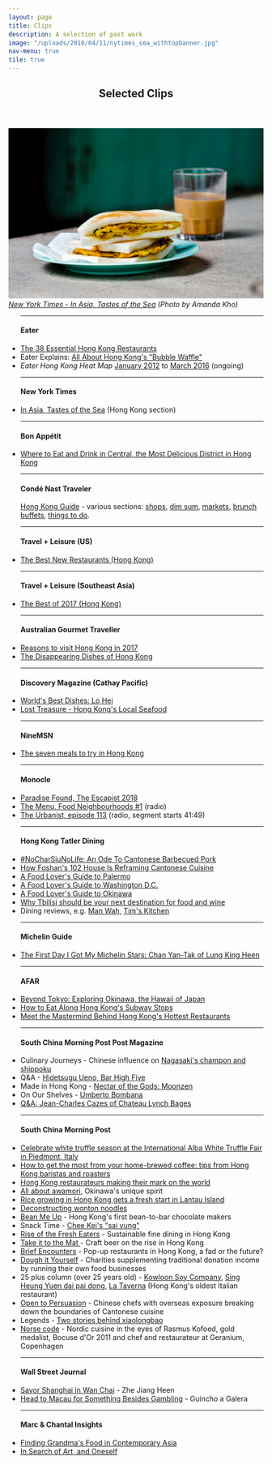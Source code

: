 ```yaml
---
layout: page
title: Clips
description: A selection of past work
image: "/uploads/2018/04/11/nytimes_sea_withtopbanner.jpg"
nav-menu: true
tile: true
---
```

<!-- Main --> <div id="main">

<!-- One --> <section id="one"> <div class="inner"> <header class="major"> <h2>Selected Clips</h2> </header> <p><span class="image fit"><img src="assets/images/pic13.png" alt="" /><i><a href="http://www.nytimes.com/interactive/2015/02/18/travel/In-Asia-Tastes-of-the-Sea.html?ref=travel" target="_blank">New York Times - In Asia, Tastes of the Sea</a> (Photo by Amanda Kho)</i></span> <div class="row"> <div class="4u 12u$(medium)"> <ul class="alt">
<hr /><h4>Eater</h4>
<li><a href="http://www.eater.com/maps/best-hong-kong-restaurants" target="_blank">The 38 Essential Hong Kong Restaurants</a></li> <li>Eater Explains: <a href="https://www.eater.com/2017/7/7/15928320/hong-kong-bubble-waffle-egglet-gai-daan-zai-ice-cream" target="_blank">All About Hong Kong's "Bubble Waffle"</a></li> <li><i>Eater Hong Kong Heat Map</i> <a href="http://eater.com/archives/2012/01/09/the-eater-hong-kong-heat-map-where-to-eat-right-now.php" target="_blank">January 2012</a> to <a href="http://www.eater.com/maps/best-new-restaurants-hong-kong" target="_blank">March 2016</a> (ongoing)</li>
<hr /><h4>New York Times</h4> <li><a href="http://www.nytimes.com/interactive/2015/02/18/travel/In-Asia-Tastes-of-the-Sea.html?ref=travel" target="_blank">In Asia, Tastes of the Sea</a> (Hong Kong section)</li>
<hr /><h4>Bon Appétit</h4> <li><a href="https://www.bonappetit.com/gallery/central-hong-kong" target="_blank">Where to Eat and Drink in Central, the Most Delicious District in Hong Kong</a></li>  
<hr /><h4>Condé Nast Traveler</h4> <a href="https://www.cntraveler.com/destinations/hong-kong" target="_blank">Hong Kong Guide</a> - various sections: <a href="https://www.cntraveler.com/gallery/best-shops-in-hong-kong" target="_blank">shops</a>, <a href="https://www.cntraveler.com/gallery/best-dim-sum-in-hong-kong" target="_blank">dim sum</a>, <a href="https://www.cntraveler.com/gallery/best-markets-in-hong-kong" target="_blank">markets</a>, <a href="https://www.cntraveler.com/gallery/best-hotel-brunch-buffets-in-hong-kong" target="_blank">brunch buffets</a>, <a href="https://www.cntraveler.com/gallery/best-things-to-do-in-hong-kong" target="_blank">things to do</a>.  
<hr /><h4>Travel + Leisure (US)</h4> <li><a href="http://www.travelandleisure.com/slideshows/tls-best-new-restaurants-2015-edition/7" target="_blank">The Best New Restaurants (Hong Kong)</a></li>
<hr /><h4>Travel + Leisure (Southeast Asia)</h4> <li><a href="https://issuu.com/travelandleisure/docs/t_l_december_zinio_lr_b0eaf4caaabc87/78" target="_blank">The Best of 2017 (Hong Kong)</a></li>
<hr /><h4>Australian Gourmet Traveller</h4>
<li><a href="https://www.gourmettraveller.com.au/travel/destinations/reasons-to-visit-hong-kong-in-2017-5715" target="_blank">Reasons to visit Hong Kong in 2017</a></li>
<li><a href="http://www.gourmettraveller.com.au/the-disappearing-dishes-of-hong-kong.htm" target="_blank">The Disappearing Dishes of Hong Kong</a></li> 
<hr /><h4>Discovery Magazine (Cathay Pacific)</h4>
<li><a href="http://discovery.cathaypacific.com/worlds-best-dishes-lo-hei/" target="_blank">World's Best Dishes: Lo Hei</a></li>
<li><a href="http://discovery.cathaypacific.com/hong-kongish-lost-treasures/" target="_blank">Lost Treasure - Hong Kong's Local Seafood</a></li> 
<hr /><h4>NineMSN</h4>
<li><a href="http://elsewhere.nine.com.au/2016/04/01/14/31/hong-kong-seven-meals" target="_blank">The seven meals to try in Hong Kong</a></li></ul></div> 
<div class="4u 12u$(medium)"> <ul class="alt">
<hr /><h4>Monocle</h4> <li><a href="https://monocle.com/magazine/the-escapist/2018/paradise-found/" target="_blank">Paradise Found, The Escapist 2018</a></li> <li><a href="https://monocle.com/radio/shows/the-menu/food-neighbourhoods-1/" target="_blank">The Menu, Food Neighbourhoods #1</a> (radio)</li> <li><a href="http://monocle.com/radio/shows/the-urbanist/113/" target="_blank">The Urbanist, episode 113</a> (radio, segment starts 41:49)</li>  
<hr /><h4>Hong Kong Tatler Dining</h4> <li><a href="https://hk.asiatatler.com/dining/an-ode-to-cantonese-barbecued-pork" target="_blank">#NoCharSiuNoLife: An Ode To Cantonese Barbecued Pork</a></li> <li><a href="https://hk.asiatatler.com/dining/slow-food-cantonese-style" target="_blank">How Foshan's 102 House Is Reframing Cantonese Cuisine</a></li>
<li><a href="https://hk.asiatatler.com/dining/a-food-lovers-guide-to-palermo" target="_blank">A Food Lover's Guide to Palermo</a></li> <li><a href="https://hk.asiatatler.com/dining/a-food-lover-s-guide-to-washington-d-c" target="_blank">A Food Lover's Guide to Washington D.C.</a></li>
<li><a href="https://hk.asiatatler.com/dining/a-food-lovers-guide-to-okinawa" target="_blank">A Food Lover's Guide to Okinawa</a></li> <li><a href="http://hk.dining.asiatatler.com/features/why-tbilisi-should-be-your-next-destination-for-food-and-wine#slide-1" target="_blank">Why Tbilisi should be your next destination for food and wine</a></li> <li>Dining reviews, e.g. <a href="http://hk.dining.asiatatler.com/restaurants/yee-tung-he42" target="_blank">Man Wah</a>, <a href="http://hk.dining.asiatatler.com/restaurants/tim-s-kitchen-elements" target="_blank">Tim's Kitchen</a></li>
<hr /><h4>Michelin Guide</h4> <li><a href="https://guide.michelin.sg/the-first-day-i-got-my-michelin-stars-chan-yan-tak-of-lung-king-heen" target="_blank">The First Day I Got My Michelin Stars: Chan Yan-Tak of Lung King Heen</a></li>
<hr /> <h4>AFAR</h4> <li><a href="https://www.afar.com/magazine/beyond-tokyo-exploring-okinawa-the-hawaii-of-japan" target="_blank">Beyond Tokyo: Exploring Okinawa, the Hawaii of Japan</a></li> <li><a href="http://www.afar.com/travel-tips/how-to-eat-along-hong-kongs-subway-stops" target="_blank">How to Eat Along Hong Kong's Subway Stops</a></li> <li><a href="http://www.afar.com/magazine/meet-the-mastermind-behind-hong-kongs-hottest-restaurants" target="_blank">Meet the Mastermind Behind Hong Kong's Hottest Restaurants</a></li>
<hr /><h4>South China Morning Post Post Magazine</h4> <li>Culinary Journeys - Chinese influence on <a href="http://www.scmp.com/magazines/post-magazine/food-drink/article/2005548/why-some-nagasakis-iconic-dishes-have-chinese" target="_blank">Nagasaki's champon and shippoku</a></li> <li>Q&A - <a href="http://www.scmp.com/magazines/post-magazine/food-drink/article/2019321/why-legendary-tokyo-bars-mixologist-owner-doesnt" target="_blank">Hidetsugu Ueno, Bar High Five</a></li> <li>Made in Hong Kong - <a href="http://www.scmp.com/magazines/post-magazine/food-drink/article/1989745/husband-and-wife-behind-hong-kong-craft-beer" target="_blank">Nectar of the Gods: Moonzen</a></li> <li>On Our Shelves - <a href="http://www.scmp.com/magazines/post-magazine/food-drink/article/2088930/we-take-peek-inside-top-hong-kong-italian-chef" target="_blank">Umberto Bombana</a></li> <li><a href="http://www.scmp.com/article/996536/jean-charles-cazes" target="_blank">Q&A: Jean-Charles Cazes of Chateau Lynch Bages</a></li></div>
<div class="4u 12u$(medium)"> <ul class="alt">
<hr /><h4>South China Morning Post</h4> <li><a href="https://www.scmp.com/lifestyle/food-drink/article/2171001/celebrate-white-truffle-season-international-alba-white-truffle" target="_blank">Celebrate white truffle season at the International Alba White Truffle Fair in Piedmont, Italy</a></li> <li><a href="https://www.scmp.com/lifestyle/food-drink/article/2139305/how-get-most-your-home-brewed-coffee-tips-hong-kong-baristas" target="_blank">How to get the most from your home-brewed coffee: tips from Hong Kong baristas and roasters</a></li> <li><a href="http://www.scmp.com/lifestyle/food-drink/article/2005518/hong-kong-chefs-and-food-impresarios-making-their-mark-globally" target="_blank">Hong Kong restaurateurs making their mark on the world</a></li> <li><a href="http://www.scmp.com/lifestyle/food-drink/article/1982642/hong-kong-drinkers-get-ready-awamori-invasion-okinawa" target="_blank">All about awamori</a>, Okinawa's unique spirit</li> <li><a href="http://www.scmp.com/lifestyle/food-drink/article/1967913/rice-growing-hong-kong-gets-fresh-start-lantau-island" target="_blank">Rice growing in Hong Kong gets a fresh start in Lantau Island</a></li> <li><a href="http://multimedia.scmp.com/wonton-noodles/" target="_blank">Deconstructing wonton noodles</a> </li> <li><a href="http://www.scmp.com/lifestyle/food-drink/article/1863217/two-sisters-open-hong-kongs-first-bean-bar-chocolate-factory" target="_blank">Bean Me Up</a> - Hong Kong's first bean-to-bar chocolate makers</li> <li>Snack Time - <a href="http://www.scmp.com/magazines/48-hours/article/1809090/get-miniature-bowl-wonton-noodles-chee-kei" target="_blank">Chee Kei's "sai yung"</a></li> <li><a href="http://www.scmp.com/magazines/48hrs/article/1483697/hong-kong-restaurants-turning-toward-sustainable-organic-fare" target="_blank">Rise of the Fresh Eaters</a> - Sustainable fine dining in Hong Kong</li> <li><a href="http://www.scmp.com/magazines/48hrs/article/1334610/take-it-mat" target="_blank">Take it to the Mat </a>- Craft beer on the rise in Hong Kong</li> <li><a href="http://www.scmp.com/magazines/48hrs/article/1250599/pop-restaurants-brief-history" target="_blank">Brief Encounters</a> - Pop-up restaurants in Hong Kong, a fad or the future?</li> <li><a href="http://www.scmp.com/magazines/48hrs/article/1226664/dough-it-yourself" target="_blank">Dough it Yourself</a> - Charities supplementing traditional donation income by running their own food businesses</li> <li>25 plus column (over 25 years old) - <a href="http://www.scmp.com/magazines/48hrs/article/1213189/sauce-code" target="_blank">Kowloon Soy Company</a>, <a href="http://www.scmp.com/magazines/48hrs/article/1223888/dai-pai-dongs-history-rich-its-tomato-broth" target="_blank">Sing Heung Yuen dai pai dong</a>, <a href="http://www.scmp.com/magazines/48hrs/article/1324507/la-taverna-hong-kongs-oldest-italian-restaurant-has-kept-its-rustic" target="_blank">La Taverna</a> (Hong Kong's oldest Italian restaurant)</li> <li><a href="http://www.scmp.com/lifestyle/food-wine/article/1103718/feast-meets-west-hong-kong">Open to Persuasion</a> - Chinese chefs with overseas exposure breaking down the boundaries of Cantonese cuisine</li> <li>Legends - <a href="http://www.scmp.com/lifestyle/food-wine/article/1129426/legends-two-stories-behind-xiaolongbao#comments" target="_blank">Two stories behind xiaolongbao</a></li> <li><a href="https://docs.google.com/open?id=0B56_9hXpqnobUDVsdGlTa0M5YXM" target="_blank">Norse code</a> - Nordic cuisine in the eyes of Rasmus Kofoed, gold medalist, Bocuse d'Or 2011 and chef and restaurateur at Geranium, Copenhagen </li>
<hr /><h4>Wall Street Journal</h4> <li><a href="http://blogs.wsj.com/scene/2012/07/05/savoring-shanghai-in-wan-chai/"  target="_blank">Savor Shanghai in Wan Chai</a> - Zhe Jiang Heen</li> <li><a href="http://blogs.wsj.com/scene/2012/06/13/head-to-macau-for-something-besides-gambling/"  target="_blank">Head to Macau for Something Besides Gambling</a> - Guincho a Galera</li>
<hr /><h4>Marc & Chantal Insights</h4> <li><a href="http://www.marc-chantal.com/insights-post/finding-grandmas-food-in-contemporary-asia" target="_blank">Finding Grandma's Food in Contemporary Asia</a></li> <li><a href="http://www.marc-chantal.com/insights-post/in-search-of-art" target="_blank">In Search of Art, and Oneself</a></li> </ul> </div> </div> </p> </div> </section>

</div>
